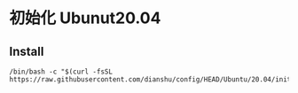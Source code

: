 # 初始化 Ubunut20.04

## Install
```shell
/bin/bash -c "$(curl -fsSL https://raw.githubusercontent.com/dianshu/config/HEAD/Ubuntu/20.04/init.sh)"
```